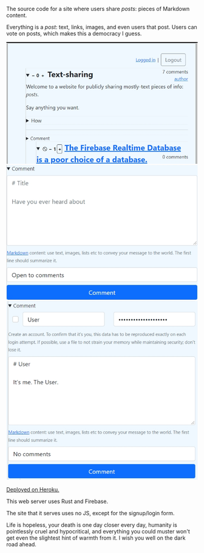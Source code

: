 The source code for a site where users share *posts*: pieces of Markdown content.

Everything is a *post*: text, links, images, and even users that post. Users can vote on posts, which makes this a democracy I guess.

![The landing page](images/1.jpg) ![The commenting form](images/2.jpg) ![The signup form](images/3.jpg)

[Deployed on Heroku.](https://text-sharing-site.herokuapp.com)

This web server uses Rust and Firebase.

The site that it serves uses no JS, except for the signup/login form.

Life is hopeless, your death is one day closer every day, humanity is pointlessly cruel and hypocritical, and everything you could muster won't get even the slightest hint of warmth from it. I wish you well on the dark road ahead.